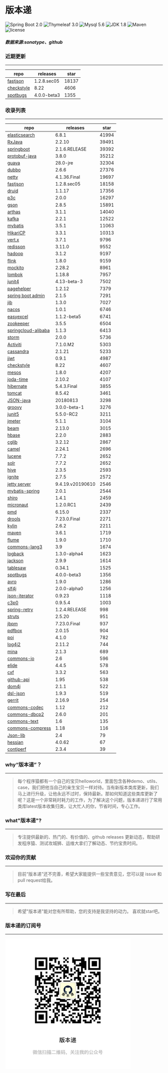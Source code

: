 # 版本递
![Spring Boot 2.0](https://img.shields.io/badge/Spring%20Boot-2.0-brightgreen.svg)
![Thymeleaf 3.0](https://img.shields.io/badge/Thymeleaf-3.0-yellow.svg)
![Mysql 5.6](https://img.shields.io/badge/Mysql-5.6-blue.svg)
![JDK 1.8](https://img.shields.io/badge/JDK-1.8-brightgreen.svg)
![Maven](https://img.shields.io/badge/Maven-3.5.0-yellowgreen.svg)
![license](https://img.shields.io/badge/license-Apache%202-blue.svg)
##### 数据来源:sonatype、github

### 近期更新
---
repo | releases | star
---|---|---
[fastjson](https://github.com/alibaba/fastjson) | 1.2.8.sec05 | 18137
[checkstyle](https://github.com/checkstyle/checkstyle) | 8.22 | 4606
[spotbugs](https://github.com/spotbugs/spotbugs) | 4.0.0-beta3 | 1355

### 收录列表
---
repo | releases | star
---|---|---
[elasticsearch](https://github.com/elastic/elasticsearch) | 6.8.1 | 41994 
[RxJava](https://github.com/ReactiveX/RxJava) | 2.2.10 | 39491 
[springboot](https://github.com/spring-projects/spring-boot) | 2.1.6.RELEASE | 39392 
[protobuf-java](https://github.com/protocolbuffers/protobuf) | 3.8.0 | 35212 
[guava](https://github.com/google/guava) | 28.0-jre | 32304 
[dubbo](https://github.com/apache/incubator-dubbo) | 2.6.6 | 27376 
[netty](https://github.com/netty/netty) | 4.1.36.Final | 19697 
[fastjson](https://github.com/alibaba/fastjson) | 1.2.8.sec05 | 18158 
[druid](https://github.com/alibaba/druid) | 1.1.17 | 17356 
[p3c](https://github.com/alibaba/p3c) | 2.0.0 | 16297 
[gson](https://github.com/google/gson) | 2.8.5 | 15891 
[arthas](https://github.com/alibaba/arthas) | 3.1.1 | 14040 
[kafka](https://github.com/apache/kafka) | 2.2.1 | 12522 
[mybatis](https://github.com/mybatis/mybatis-3) | 3.5.1 | 11063 
[HikariCP](https://github.com/brettwooldridge/HikariCP) | 3.3.1 | 10313 
[vert.x](https://github.com/eclipse-vertx/vert.x) | 3.7.1 | 9796 
[redisson](https://github.com/redisson/redisson) | 3.11.0 | 9552 
[hadoop](https://github.com/apache/hadoop) | 3.1.2 | 9197 
[flink](https://github.com/apache/flink) | 1.8.0 | 9159 
[mockito](https://github.com/mockito/mockito) | 2.28.2 | 8961 
[lombok](https://github.com/rzwitserloot/lombok) | 1.18.8 | 7957 
[junit4](https://github.com/junit-team/junit4) | 4.13-beta-3 | 7502 
[pagehelper](https://github.com/pagehelper/Mybatis-PageHelper) | 1.2.12 | 7379 
[spring boot admin](https://github.com/codecentric/spring-boot-admin) | 2.1.5 | 7291 
[jib](https://github.com/GoogleContainerTools/jib) | 1.3.0 | 7027 
[nacos](https://github.com/alibaba/nacos) | 1.0.1 | 6746 
[easyexcel](https://github.com/alibaba/easyexcel) | 1.1.2-beta5 | 6741 
[zookeeper](https://github.com/apache/zookeeper) | 3.5.5 | 6504 
[springcloud-alibaba](https://github.com/spring-cloud-incubator/spring-cloud-alibaba) | 1.1.3 | 6413 
[storm](https://github.com/apache/storm) | 2.0.0 | 5736 
[Activiti](https://github.com/Activiti/Activiti) | 7.1.0.M2 | 5303 
[cassandra](https://github.com/apache/cassandra) | 2.1.21 | 5233 
[jjwt](https://github.com/jwtk/jjwt) | 0.9.1 | 4987 
[checkstyle](https://github.com/checkstyle/checkstyle) | 8.22 | 4607 
[mesos](https://github.com/apache/mesos) | 1.8.0 | 4207 
[joda-time](https://github.com/JodaOrg/joda-time) | 2.10.2 | 4107 
[hibernate](https://github.com/hibernate/hibernate-orm) | 5.4.3.Final | 3855 
[tomcat](https://github.com/apache/tomcat) | 8.5.42 | 3461 
[JSON-java](https://github.com/stleary/JSON-java) | 20180813 | 3298 
[groovy](https://github.com/apache/groovy) | 3.0.0-beta-1 | 3276 
[junit5](https://github.com/junit-team/junit5) | 5.5.0-RC2 | 3211 
[jmeter](https://github.com/apache/jmeter) | 5.1.1 | 3104 
[beam](https://github.com/apache/beam) | 2.13.0 | 3015 
[hbase](https://github.com/apache/hbase) | 2.2.0 | 2883 
[cglib](https://github.com/cglib/cglib) | 3.2.12 | 2867 
[camel](https://github.com/apache/camel) | 2.24.1 | 2696 
[lucene](https://github.com/apache/lucene-solr) | 7.7.2 | 2652 
[solr](https://github.com/apache/lucene-solr) | 7.7.2 | 2652 
[hive](https://github.com/apache/hive) | 2.3.5 | 2593 
[ignite](https://github.com/apache/ignite) | 2.7.5 | 2572 
[jetty server](https://github.com/eclipse/jetty.project) | 9.4.19.v20190610 | 2546 
[mybatis-spring](https://github.com/mybatis/spring-boot-starter) | 2.0.1 | 2544 
[shiro](https://github.com/apache/shiro) | 1.4.1 | 2459 
[micronaut](https://github.com/micronaut-projects/micronaut-core) | 1.2.0.RC1 | 2439 
[pmd](https://github.com/pmd/pmd) | 6.15.0 | 2337 
[drools](https://github.com/kiegroup/drools) | 7.23.0.Final | 2271 
[kylin](https://github.com/apache/kylin) | 2.6.2 | 2211 
[maven](https://github.com/apache/maven) | 3.6.1 | 1719 
[flume](https://github.com/apache/flume) | 1.9.0 | 1710 
[commons-lang3](https://github.com/apache/commons-lang) | 3.9 | 1674 
[logback](https://github.com/qos-ch/logback) | 1.3.0-alpha4 | 1623 
[jackson](https://github.com/FasterXML/jackson-core) | 2.9.9 | 1614 
[tablesaw](https://github.com/jtablesaw/tablesaw) | 0.34.1 | 1525 
[spotbugs](https://github.com/spotbugs/spotbugs) | 4.0.0-beta3 | 1356 
[avro](https://github.com/apache/avro) | 1.9.0 | 1286 
[slf4j](https://github.com/qos-ch/slf4j) | 2.0.0-alpha0 | 1256 
[json-iterator](https://github.com/json-iterator/java) | 0.9.23 | 1118 
[c3p0](https://github.com/swaldman/c3p0) | 0.9.5.4 | 1003 
[spring-retry](https://github.com/spring-projects/spring-retry) | 1.2.4.RELEASE | 998 
[struts](https://github.com/apache/struts) | 2.5.20 | 951 
[jbpm](https://github.com/kiegroup/jbpm) | 7.23.0.Final | 937 
[pdfbox](https://github.com/apache/pdfbox) | 2.0.15 | 904 
[poi](https://github.com/apache/poi) | 4.1.0 | 782 
[log4j2](https://github.com/apache/logging-log4j2) | 2.11.2 | 744 
[mina](https://github.com/apache/mina) | 2.1.3 | 689 
[commons-io](https://github.com/apache/commons-io) | 2.6 | 596 
[elide](https://github.com/yahoo/elide) | 4.4.5 | 578 
[cxf](https://github.com/apache/cxf) | 3.3.2 | 563 
[github-api](https://github.com/kohsuke/github-api) | 1.95 | 538 
[dom4j](https://github.com/dom4j/dom4j) | 2.1.1 | 522 
[dsl-json](https://github.com/ngs-doo/dsl-json) | 1.9.3 | 519 
[gerrit](https://github.com/GerritCodeReview/gerrit) | 2.16.9 | 254 
[commons-codec](https://github.com/apache/commons-codec) | 1.12 | 212 
[commons-dbcp2](https://github.com/apache/commons-dbcp) | 2.6.0 | 201 
[commons-text](https://github.com/apache/commons-text) | 1.6 | 135 
[commons-compress](https://github.com/apache/commons-compress) | 1.18 | 116 
[Json-lib](https://github.com/aalmiray/Json-lib) | 2.4 | 79 
[hessian](https://github.com/ebourg/hessian) | 4.0.62 | 67 
[contiperf](https://github.com/lucaspouzac/contiperf) | 2.3.4 | 39 

### why“版本递”？
--- 
>每个程序猿都有一个自己的宝贝helloworld，里面包含各种demo、utils、case，我们把他当自己的亲生宝贝一样对待。当有新版本类库更新，我们马上进行升级，让他永远不过时，保持最新。那如何知道这些类库更新了呢？这是一个非常耗时耗力的工作，为了解决这个问题，版本递进行了常用类库latest版本收集归类，让大忙人的你，节省时间，专心工作。


### what"版本递"?
---
> 专注提供最新的、热门的、有价值的、github releases 更新动态，帮助研发程序猿、测试攻城狮、运维大拿们了解动态、节约宝贵时间。

### 欢迎你的贡献
---
> 目前“版本递”还不完善，希望大家能提供一些宝贵意见，您可以提 issue 和 pull request给我。


### 写在最后
---
> 希望"版本递"能对您有所帮助，您的支持是我坚持的动力。
> 喜欢就star吧。

### 版本递的订阅号
---
<img src="https://github.com/jartisan2001/latest/blob/master/Image.jpg" width="400" hegiht="400" align=left />
